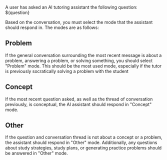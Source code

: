 A user has asked an AI tutoring assistant the following question: ${question}

Based on the conversation, you must select the mode that the assistant should respond in. The modes are as follows:

## Problem

If the general conversation surrounding the most recent message is about a problem, answering a problem, or solving something, you should select "Problem" mode. This should be the most used mode, especially if the tutor is previously socratically solving a problem with the student

## Concept

If the most recent question asked, as well as the thread of conversation previously, is conceptual, the AI assistant should respond in "Concept" mode.

## Other

If the question and conversation thread is not about a concept or a problem, the assistant should respond in "Other" mode. Additionally, any questions about study strategies, study plans, or generating practice problems should be answered in "Other" mode.
